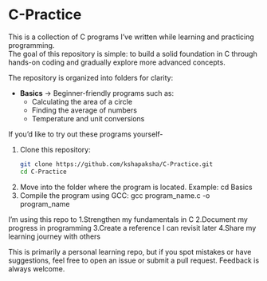 # C-Practice
This is a collection of C programs I’ve written while learning and practicing programming.  
The goal of this repository is simple: to build a solid foundation in C through hands-on coding and gradually explore more advanced concepts.

The repository is organized into folders for clarity:
- **Basics** → Beginner-friendly programs such as:
  - Calculating the area of a circle
  - Finding the average of numbers
  - Temperature and unit conversions
 
If you’d like to try out these programs yourself-

1. Clone this repository:  
   ```bash
   git clone https://github.com/kshapaksha/C-Practice.git
   cd C-Practice
2. Move into the folder where the program is located. Example:
   cd Basics
3. Compile the program using GCC:
   gcc program_name.c -o program_name


I’m using this repo to 
1.Strengthen my fundamentals in C 
2.Document my progress in programming
3.Create a reference I can revisit later
4.Share my learning journey with others


This is primarily a personal learning repo, but if you spot mistakes or have suggestions, feel free to open an issue or submit a pull request. Feedback is always welcome.


